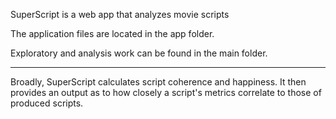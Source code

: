 SuperScript is a web app that analyzes movie scripts

The application files are located in the app folder.

Exploratory and analysis work can be found in the main folder.

-------------------------------------------------------------

Broadly, SuperScript calculates script coherence and happiness. It then provides an output as to how closely a script's metrics correlate to those of produced scripts.
